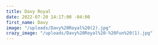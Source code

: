 ```yaml
---
title: Davy Royal
date: 2022-07-20 14:17:00 -04:00
first_name: Davy
image: "/uploads/Davy%20Royal%20(2).jpg"
crazy_image: "/uploads/Davy%20Royal%20-%20Fun%20(1).jpg"
---
```


